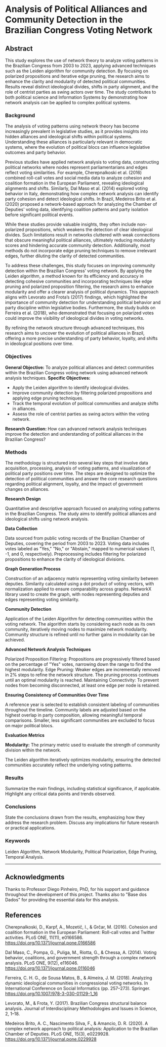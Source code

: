 

# Analysis of Political Alliances and Community Detection in the Brazilian Congress Voting Network

## Abstract

This study explores the use of network theory to analyze voting patterns in the Brazilian Congress from 2003 to 2023, applying advanced techniques such as the Leiden algorithm for community detection. By focusing on polarized propositions and iterative edge pruning, the research aims to enhance the clarity and modularity of detected political communities. Results reveal distinct ideological divides, shifts in party alignment, and the role of centrist parties as swing actors over time. The study contributes to both political science and Information Systems by demonstrating how network analysis can be applied to complex political systems.

### Background
The analysis of voting patterns using network theory has become increasingly prevalent in legislative studies, as it provides insights into hidden alliances and ideological shifts within political systems. Understanding these alliances is particularly relevant in democratic systems, where the evolution of political blocs can influence legislative outcomes and party behavior​.

Previous studies have applied network analysis to voting data, constructing political networks where nodes represent parliamentarians and edges reflect voting similarities. For example, Cherepnalkoski et al. (2016) combined roll-call votes and social media data to analyze cohesion and coalition formation in the European Parliament, revealing ideological alignments and shifts​. Similarly, Dal Maso et al. (2014) explored voting behavior in Italy, demonstrating how complex network analysis can identify party cohesion and detect ideological shifts​. In Brazil, Medeiros Brito et al. (2020) proposed a network-based approach for analyzing the Chamber of Deputies' voting data, identifying coalition patterns and party isolation before significant political events​.

While these studies provide valuable insights, they often include non-polarized propositions, which weakens the detection of clear ideological divides. Such limitations result in networks cluttered with weak connections that obscure meaningful political alliances, ultimately reducing modularity scores and hindering accurate community detection. Additionally, most methods do not incorporate edge pruning techniques to remove irrelevant edges, further diluting the clarity of detected communities​.

To address these challenges, this study focuses on improving community detection within the Brazilian Congress’ voting network. By applying the Leiden algorithm, a method known for its efficiency and accuracy in detecting cohesive communities and incorporating techniques like edge pruning and polarized proposition filtering, the research aims to enhance modularity and offer a clearer analysis of political dynamics. This approach aligns with Levorato and Frota’s (2017) findings, which highlighted the importance of community detection for understanding political behavior and party discipline within legislative bodies. Furthermore, the study builds on Ferreira et al. (2018), who demonstrated that focusing on polarized votes could improve the visibility of ideological divides in voting networks.

By refining the network structure through advanced techniques, this research aims to uncover the evolution of political alliances in Brazil, offering a more precise understanding of party behavior, loyalty, and shifts in ideological positions over time​.

### Objectives

**General Objective:** To analyze political alliances and detect communities within the Brazilian Congress voting network using advanced network analysis techniques.
**Specific Objectives:**
- Apply the Leiden algorithm to identify ideological divides.
- Improve community detection by filtering polarized propositions and applying edge pruning techniques.
- Track the temporal evolution of political communities and analyze shifts in alliances.
- Assess the role of centrist parties as swing actors within the voting network.

**Research Question:** How can advanced network analysis techniques improve the detection and understanding of political alliances in the Brazilian Congress?

### Methods

The methodology is structured into several key steps that involve data acquisition, processing, analysis of voting patterns, and visualization of political party positions over time. The steps are designed to optimize the detection of political communities and answer the core research questions regarding political alignment, loyalty, and the impact of government changes on alliances.

**Research Design**

Quantitative and descriptive approach focused on analyzing voting patterns in the Brazilian Congress.
The study aims to identify political alliances and ideological shifts using network analysis.

**Data Collection**

Data sourced from public voting records of the Brazilian Chamber of Deputies, covering the period from 2003 to 2023.
Voting data includes votes labeled as "Yes," "No," or "Abstain," mapped to numerical values (1, -1, and 0, respectively).
Preprocessing includes filtering for polarized propositions to enhance the clarity of ideological divisions.

**Graph Generation Process**

Construction of an adjacency matrix representing voting similarity between deputies.
Similarity calculated using a dot product of voting vectors, with normalization applied to ensure comparability across graphs.
NetworkX library used to create the graph, with nodes representing deputies and edges representing voting similarity.

**Community Detection**

Application of the Leiden Algorithm for detecting communities within the voting network.
The algorithm starts by considering each node as its own community, iteratively moving nodes to maximize network modularity.
Community structure is refined until no further gains in modularity can be achieved.

**Advanced Network Analysis Techniques**

Polarized Proposition Filtering: Propositions are progressively filtered based on the percentage of "Yes" votes, narrowing down the range to find the highest modularity.
Edge Pruning: Weaker edges are incrementally removed in 2% steps to refine the network structure. The pruning process continues until an optimal modularity is reached.
Maintaining Connectivity: To prevent nodes from becoming disconnected, at least one edge per node is retained.

**Ensuring Consistency of Communities Over Time**

A reference year is selected to establish consistent labeling of communities throughout the timeline.
Community labels are adjusted based on the highest overlap in party composition, allowing meaningful temporal comparisons.
Smaller, less significant communities are excluded to focus on major political blocs.

**Evaluation Metrics**

**Modularity:** The primary metric used to evaluate the strength of community division within the network.

The Leiden algorithm iteratively optimizes modularity, ensuring the detected communities accurately reflect the underlying voting patterns.

### Results
Summarize the main findings, including statistical significance, if applicable. Highlight any critical data points and trends observed.

### Conclusions
State the conclusions drawn from the results, emphasizing how they address the research problem. Discuss any implications for future research or practical applications.

### Keywords
Leiden Algorithm, Network Modularity, Political Polarization, Edge Pruning, Temporal Analysis.

---

## Acknowledgments
Thanks to Professor Diego Pinheiro, PhD, for his support and guidance throughout the development of this project. Thanks also to "Base dos Dados" for providing the essential data for this analysis.

## References
Cherepnalkoski, D., Karpf, A., Mozetič, I., & Grčar, M. (2016). Cohesion and coalition formation in the European Parliament: Roll-call votes and Twitter activities. PLoS ONE, 11(11), e0166586. https://doi.org/10.1371/journal.pone.0166586

Dal Maso, C., Pompa, G., Puliga, M., Riotta, G., & Chessa, A. (2014). Voting behavior, coalitions, and government strength through a complex network analysis. PLoS ONE, 9(12), e116046. https://doi.org/10.1371/journal.pone.0116046

Ferreira, C. H. G., de Sousa Matos, B., & Almeira, J. M. (2018). Analyzing dynamic ideological communities in congressional voting networks. In International Conference on Social Informatics (pp. 257–273). Springer. https://doi.org/10.1007/978-3-030-01129-1_16

Levorato, M., & Frota, Y. (2017). Brazilian Congress structural balance analysis. Journal of Interdisciplinary Methodologies and Issues in Science, 2, 1–18.

Medeiros Brito, A. C., Nascimento Silva, F., & Amancio, D. R. (2020). A complex network approach to political analysis: Application to the Brazilian Chamber of Deputies. PLoS ONE, 15(3), e0229928. https://doi.org/10.1371/journal.pone.0229928
